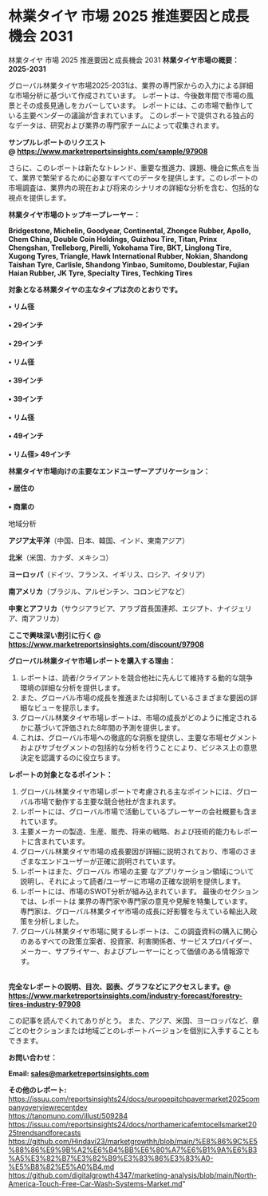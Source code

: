 # 林業タイヤ 市場 2025 推進要因と成長機会 2031
林業タイヤ 市場 2025 推進要因と成長機会 2031
<strong><b>林業タイヤ市場の概要：2025-2031</b></strong>

グローバル林業タイヤ市場2025-2031は、業界の専門家からの入力による詳細な市場分析に基づいて作成されています。 レポートは、今後数年間で市場の風景とその成長見通しをカバーしています。 レポートには、この市場で動作している主要ベンダーの議論が含まれています。 このレポートで提供される独占的なデータは、研究および業界の専門家チームによって収集されます。

<strong>サンプルレポートのリクエスト @ <a href=https://www.marketreportsinsights.com/sample/97908>https://www.marketreportsinsights.com/sample/97908</a></strong>

さらに、このレポートは新たなトレンド、重要な推進力、課題、機会に焦点を当て、業界で繁栄するために必要なすべてのデータを提供します。このレポートの市場調査は、業界内の現在および将来のシナリオの詳細な分析を含む、包括的な視点を提供します。

<strong>林業タイヤ市場のトップキープレーヤー：</strong>

<strong>Bridgestone, Michelin, Goodyear, Continental, Zhongce Rubber, Apollo, Chem China, Double Coin Holdings, Guizhou Tire, Titan, Prinx Chengshan, Trelleborg, Pirelli, Yokohama Tire, BKT, Linglong Tire, Xugong Tyres, Triangle, Hawk International Rubber, Nokian, Shandong Taishan Tyre, Carlisle, Shandong Yinbao, Sumitomo, Doublestar, Fujian Haian Rubber, JK Tyre, Specialty Tires, Techking Tires</strong>

<strong><b>対象となる林業タイヤの主なタイプは次のとおりです。</b></strong>

<strong>• リム径<br><br>• 29インチ<br><br>• 29インチ<br><br>• リム径<br><br>• 39インチ<br><br>• 39インチ<br><br>• リム径<br><br>• 49インチ<br><br>• リム径> 49インチ</strong>

<strong><b>林業タイヤ市場向けの主要なエンドユーザーアプリケーション：</b></strong>

<strong>• 居住の<br><br>• 商業の</strong>

 地域分析

<strong><b>アジア太平洋</b></strong>（中国、日本、韓国、インド、東南アジア）

<strong><b>北米</b></strong>（米国、カナダ、メキシコ）

<strong><b>ヨーロッパ</b></strong>（ドイツ、フランス、イギリス、ロシア、イタリア）

<strong><b>南アメリカ</b></strong>（ブラジル、アルゼンチン、コロンビアなど）

<strong><b>中東とアフリカ</b></strong>（サウジアラビア、アラブ首長国連邦、エジプト、ナイジェリア、南アフリカ）

<strong>ここで興味深い割引に行く @ <a href=https://www.marketreportsinsights.com/discount/97908>https://www.marketreportsinsights.com/discount/97908</a></strong>

<strong><b>グローバル林業タイヤ市場レポートを購入する理由：</b></strong>
<ol>
  <li>レポートは、読者/クライアントを競合他社に先んじて維持する動的な競争環境の詳細な分析を提供します。</li>
  <li>また、グローバル市場の成長を推進または抑制しているさまざまな要因の詳細なビューを提示します。</li>
  <li>グローバル林業タイヤ市場レポートは、市場の成長がどのように推定されるかに基づいて評価された8年間の予測を提供します。</li>
  <li>これは、グローバル市場への徹底的な洞察を提供し、主要な市場セグメントおよびサブセグメントの包括的な分析を行うことにより、ビジネス上の意思決定を認識するのに役立ちます。</li>
</ol>
<strong><b>レポートの対象となるポイント：</b></strong>
<ol>
  <li>グローバル林業タイヤ市場レポートで考慮される主なポイントには、グローバル市場で動作する主要な競合他社が含まれます。</li>
  <li>レポートには、グローバル市場で活動しているプレーヤーの会社概要も含まれています。</li>
  <li>主要メーカーの製造、生産、販売、将来の戦略、および技術的能力もレポートに含まれています。</li>
  <li>グローバル林業タイヤ市場の成長要因が詳細に説明されており、市場のさまざまなエンドユーザーが正確に説明されています。</li>
  <li>レポートはまた、グローバル 市場の主要 なアプリケーション領域について説明し、それによって読者/ユーザーに市場の正確な説明を提供します。</li>
  <li>レポートには、市場のSWOT分析が組み込まれています。 最後のセクションでは、レポートは 業界の専門家や専門家の意見や見解を特集しています。 専門家は、グローバル林業タイヤ市場の成長に好影響を与えている輸出入政策を分析しました。</li>
  <li>グローバル林業タイヤ市場に関するレポートは、この調査資料の購入に関心のあるすべての政策立案者、投資家、利害関係者、サービスプロバイダー、メーカー、サプライヤー、およびプレーヤーにとって価値のある情報源です。</li>
</ol><br>
<strong>完全なレポートの説明、目次、図表、グラフなどにアクセスします。@ <a href=https://www.marketreportsinsights.com/industry-forecast/forestry-tires-industry-97908>https://www.marketreportsinsights.com/industry-forecast/forestry-tires-industry-97908</a></strong>

この記事を読んでくれてありがとう。 また、アジア、米国、ヨーロッパなど、章ごとのセクションまたは地域ごとのレポートバージョンを個別に入手することもできます。

<strong><b>お問い合わせ：</b></strong>

<strong>Email: </strong><a href=mailto:sales@marketreportsinsights.com><strong>sales@marketreportsinsights.com</strong></a>

<strong>その他のレポート:</strong>
<br>
<a href=https://issuu.com/reportsinsights24/docs/europepitchpavermarket2025companyoverviewrecentdev>https://issuu.com/reportsinsights24/docs/europepitchpavermarket2025companyoverviewrecentdev</a>
<br>
<a href=https://tanomuno.com/illust/509284>https://tanomuno.com/illust/509284</a>
<br>
<a href=https://issuu.com/reportsinsights24/docs/northamericafemtocellsmarket2025trendsandforecasts>https://issuu.com/reportsinsights24/docs/northamericafemtocellsmarket2025trendsandforecasts</a>
<br>
<a href=https://github.com/Hindavi23/marketgrowthh/blob/main/%E8%86%9C%E5%88%86%E9%9B%A2%E6%B4%BB%E6%80%A7%E6%B1%9A%E6%B3%A5%E3%82%B7%E3%82%B9%E3%83%86%E3%83%A0-%E5%B8%82%E5%A0%B4.md>https://github.com/Hindavi23/marketgrowthh/blob/main/%E8%86%9C%E5%88%86%E9%9B%A2%E6%B4%BB%E6%80%A7%E6%B1%9A%E6%B3%A5%E3%82%B7%E3%82%B9%E3%83%86%E3%83%A0-%E5%B8%82%E5%A0%B4.md</a>
<br>
<a href=https://github.com/digitalgrowth4347/marketing-analysis/blob/main/North-America-Touch-Free-Car-Wash-Systems-Market.md>https://github.com/digitalgrowth4347/marketing-analysis/blob/main/North-America-Touch-Free-Car-Wash-Systems-Market.md</a>"
